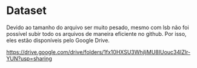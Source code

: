 # Dataset

Devido ao tamanho do arquivo ser muito pesado, mesmo com lsb não foi possível subir todo os arquivos de maneira eficiente no github. Por isso, eles estão disponíveis pelo Google Drive.

https://drive.google.com/drive/folders/1fx10HXSU3WhjljMU8IUouc34IZlr-YUN?usp=sharing
